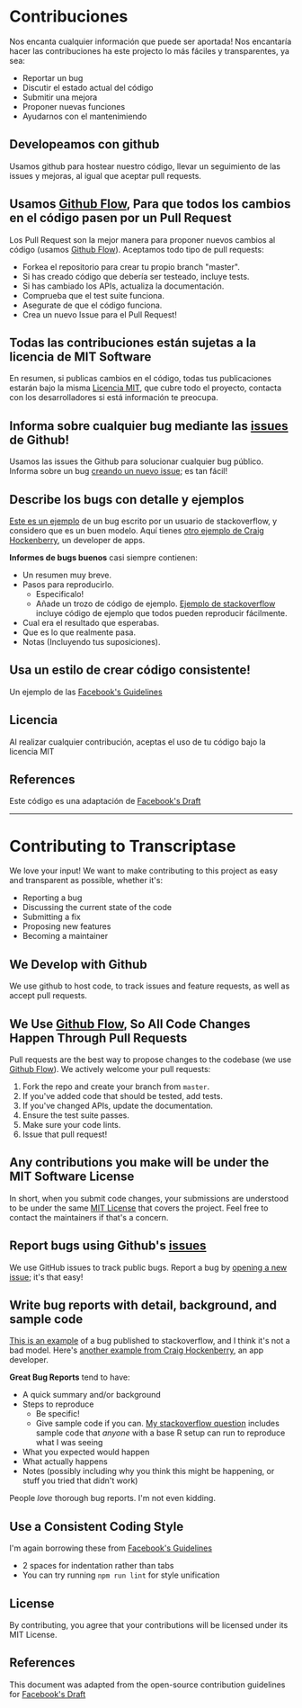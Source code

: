 # Contribuciones
Nos encanta cualquier información que puede ser aportada! Nos encantaría hacer las contribuciones ha este projecto lo más fáciles y transparentes, ya sea:

- Reportar un bug
- Discutir el estado actual del código
- Submitir una mejora
- Proponer nuevas funciones
- Ayudarnos con el mantenimiendo 

## Developeamos con github
Usamos github para hostear nuestro código, llevar un seguimiento de las issues y mejoras, al igual que aceptar pull requests.

## Usamos [Github Flow](https://guides.github.com/introduction/flow/index.html), Para que todos los cambios en el código pasen por un Pull Request 
Los Pull Request son la mejor manera para proponer nuevos cambios al código (usamos [Github Flow](https://guides.github.com/introduction/flow/index.html)). Aceptamos todo tipo de pull requests:

- Forkea el repositorio para crear tu propio branch "master".
- Si has creado código que debería ser testeado, incluye tests.
- Si has cambiado los APIs, actualiza la documentación.
- Comprueba que el test suite funciona.
- Asegurate de que el código funciona.
- Crea un nuevo Issue para el Pull Request!

## Todas las contribuciones están sujetas a la licencia de MIT Software
En resumen, si publicas cambios en el código, todas tus publicaciones estarán bajo la misma [Licencia MIT](http://choosealicense.com/licenses/mit/), que cubre todo el proyecto, contacta con los desarrolladores si está información te preocupa.

## Informa sobre cualquier bug mediante las [issues](https://github.com/briandk/transcriptase-atom/issues) de Github!
Usamos las issues the Github para solucionar cualquier bug público. Informa sobre un bug [creando un nuevo issue](); es tan fácil!

## Describe los bugs con detalle y ejemplos
[Este es un ejemplo](http://stackoverflow.com/q/12488905/180626) de un bug escrito por un usuario de stackoverflow, y considero que es un buen modelo. Aquí tienes [otro ejemplo de Craig Hockenberry](http://www.openradar.me/11905408), un developer de apps.

**Informes de bugs buenos** casi siempre contienen:

- Un resumen muy breve.
- Pasos para reproducirlo.
  - Especificalo!
  - Añade un trozo de código de ejemplo. [Ejemplo de stackoverflow](http://stackoverflow.com/q/12488905/180626) incluye código de ejemplo que todos pueden reproducir fácilmente.
- Cual era el resultado que esperabas.
- Que es lo que realmente pasa.
- Notas (Incluyendo tus suposiciones).

## Usa un estilo de crear código consistente!
Un ejemplo de las [Facebook's Guidelines](https://github.com/facebook/draft-js/blob/a9316a723f9e918afde44dea68b5f9f39b7d9b00/CONTRIBUTING.md)

## Licencia
Al realizar cualquier contribución, aceptas el uso de tu código bajo la licencia MIT

## References
Este código es una adaptación de [Facebook's Draft](https://github.com/facebook/draft-js/blob/a9316a723f9e918afde44dea68b5f9f39b7d9b00/CONTRIBUTING.md)

---

# Contributing to Transcriptase
We love your input! We want to make contributing to this project as easy and transparent as possible, whether it's:

- Reporting a bug
- Discussing the current state of the code
- Submitting a fix
- Proposing new features
- Becoming a maintainer

## We Develop with Github
We use github to host code, to track issues and feature requests, as well as accept pull requests.

## We Use [Github Flow](https://guides.github.com/introduction/flow/index.html), So All Code Changes Happen Through Pull Requests
Pull requests are the best way to propose changes to the codebase (we use [Github Flow](https://guides.github.com/introduction/flow/index.html)). We actively welcome your pull requests:

1. Fork the repo and create your branch from `master`.
2. If you've added code that should be tested, add tests.
3. If you've changed APIs, update the documentation.
4. Ensure the test suite passes.
5. Make sure your code lints.
6. Issue that pull request!

## Any contributions you make will be under the MIT Software License
In short, when you submit code changes, your submissions are understood to be under the same [MIT License](http://choosealicense.com/licenses/mit/) that covers the project. Feel free to contact the maintainers if that's a concern.

## Report bugs using Github's [issues](https://github.com/briandk/transcriptase-atom/issues)
We use GitHub issues to track public bugs. Report a bug by [opening a new issue](); it's that easy!

## Write bug reports with detail, background, and sample code
[This is an example](http://stackoverflow.com/q/12488905/180626) of a bug published to stackoverflow, and I think it's not a bad model. Here's [another example from Craig Hockenberry](http://www.openradar.me/11905408), an app developer.

**Great Bug Reports** tend to have:

- A quick summary and/or background
- Steps to reproduce
  - Be specific!
  - Give sample code if you can. [My stackoverflow question](http://stackoverflow.com/q/12488905/180626) includes sample code that *anyone* with a base R setup can run to reproduce what I was seeing
- What you expected would happen
- What actually happens
- Notes (possibly including why you think this might be happening, or stuff you tried that didn't work)

People *love* thorough bug reports. I'm not even kidding.

## Use a Consistent Coding Style
I'm again borrowing these from [Facebook's Guidelines](https://github.com/facebook/draft-js/blob/a9316a723f9e918afde44dea68b5f9f39b7d9b00/CONTRIBUTING.md)

* 2 spaces for indentation rather than tabs
* You can try running `npm run lint` for style unification

## License
By contributing, you agree that your contributions will be licensed under its MIT License.

## References
This document was adapted from the open-source contribution guidelines for [Facebook's Draft](https://github.com/facebook/draft-js/blob/a9316a723f9e918afde44dea68b5f9f39b7d9b00/CONTRIBUTING.md)
